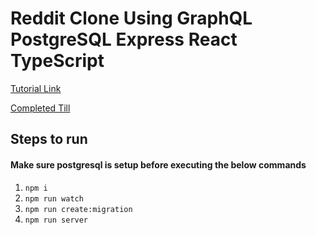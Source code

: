 # Reddit Clone Using GraphQL PostgreSQL Express React TypeScript

[Tutorial Link](https://www.youtube.com/watch?v=I6ypD7qv3Z8)

[Completed Till](https://www.youtube.com/watch?v=I6ypD7qv3Z8&t=6100)

## Steps to run

#### Make sure postgresql is setup before executing the below commands

1. `npm i`
2. `npm run watch`
3. `npm run create:migration`
4. `npm run server`
